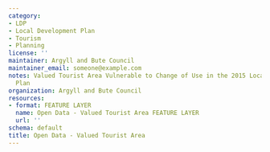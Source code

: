 ```yaml
---
category:
- LDP
- Local Development Plan
- Tourism
- Planning
license: ''
maintainer: Argyll and Bute Council
maintainer_email: someone@example.com
notes: Valued Tourist Area Vulnerable to Change of Use in the 2015 Local Development
  Plan
organization: Argyll and Bute Council
resources:
- format: FEATURE LAYER
  name: Open Data - Valued Tourist Area FEATURE LAYER
  url: ''
schema: default
title: Open Data - Valued Tourist Area
---
```

